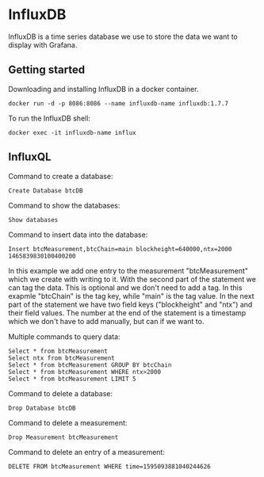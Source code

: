 # InfluxDB
InfluxDB is a time series database we use to store the data we want to display with Grafana.

## Getting started
Downloading and installing InfluxDB in a docker container.
``` 
docker run -d -p 8086:8086 --name influxdb-name influxdb:1.7.7
```

To run the InfluxDB shell:
``` 
docker exec -it influxdb-name influx
```

## InfluxQL
Command to create a database:
``` 
Create Database btcDB
```

Command to show the databases:
``` 
Show databases
```

Command to insert data into the database:
``` 
Insert btcMeasurement,btcChain=main blockheight=640000,ntx=2000 1465839830100400200
```
In this example we add one entry to the measurement "btcMeasurement" which we create with writing to it. With the second part of the statement we can tag the data. This is optional and we don't need to add a tag. In this exapmle "btcChain" is the tag key, while "main" is the tag value. In the next part of the statement we have two field keys ("blockheight" and "ntx") and their field values. The number at the end of the statement is a timestamp which we don't have to add manually, but can if we want to.

Multiple commands to query data:
``` 
Select * from btcMeasurement
Select ntx from btcMeasurement
Select * from btcMeasurement GROUP BY btcChain
Select * from btcMeasurement WHERE ntx>2000
Select * from btcMeasurement LIMIT 5
```

Command to delete a database:
``` 
Drop Database btcDB
```

Command to delete a measurement:
``` 
Drop Measurement btcMeasurement
```

Command to delete an entry of a measurement:
``` 
DELETE FROM btcMeasurement WHERE time=1595093881040244626

```
